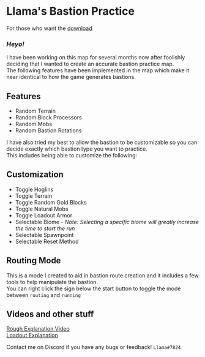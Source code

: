# Llama's Bastion Practice

For those who want the [download]()  
### *Heyo!*  

I have been working on this map for several months now after foolishly deciding that I wanted to create an accurate bastion practice map.  
The following features have been implemented in the map which make it near identical to how the game generates bastions.

## Features
- Random Terrain
- Random Block Processors
- Random Mobs
- Random Bastion Rotations  

I have also tried my best to allow the bastion to be customizable so you can decide exactly which bastion type you want to practice.  
This includes being able to customize the following:

## Customization
- Toggle Hoglins
- Toggle Terrain
- Toggle Random Gold Blocks
- Toggle Natural Mobs
- Toggle Loadout Armor
- Selectable Biome - *Note: Selecting a specific biome will greatly increase the time to start the run*
- Selectable Spawnpoint
- Selectable Reset Method

## Routing Mode
This is a mode I created to aid in bastion route creation and it includes a few tools to help manipulate the bastion.  
You can right click the sign below the start button to toggle the mode between `routing` and `running`

## Videos and other stuff
[Rough Explanation Video](https://youtu.be/jlA-jW7VGqw)  
[Loadout Explanation](https://youtu.be/uTn9LwB5WAE)  

Contact me on Discord if you have any bugs or feedback! `Llama#7824`
